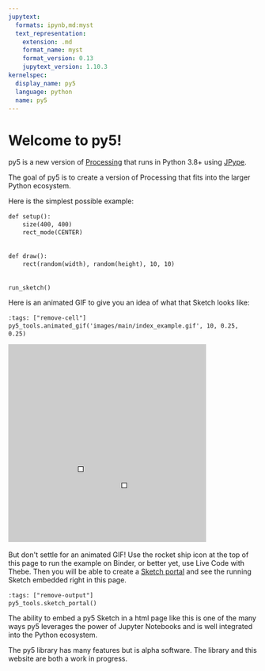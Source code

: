 ```yaml
---
jupytext:
  formats: ipynb,md:myst
  text_representation:
    extension: .md
    format_name: myst
    format_version: 0.13
    jupytext_version: 1.10.3
kernelspec:
  display_name: py5
  language: python
  name: py5
---
```


# Welcome to py5!

py5 is a new version of [Processing](https://processing.org/) that runs in
Python 3.8+ using [JPype](https://jpype.readthedocs.io/en/latest/).

The goal of py5 is to create a version of Processing that fits into the larger
Python ecosystem.

Here is the simplest possible example:

```{code-cell} ipython3
def setup():
    size(400, 400)
    rect_mode(CENTER)


def draw():
    rect(random(width), random(height), 10, 10)


run_sketch()
```

Here is an animated GIF to give you an idea of what that Sketch looks like:

```{code-cell} ipython3
:tags: ["remove-cell"]
py5_tools.animated_gif('images/main/index_example.gif', 10, 0.25, 0.25)
```

![index_example](images/main/index_example.gif)

But don't settle for an animated GIF! Use the rocket ship icon at the top of
this page to run the example on Binder, or better yet, use Live Code with Thebe.
Then you will be able to create a
[Sketch portal](/reference/py5tools_sketch_portal) and see the running Sketch
embedded right in this page.

```{code-cell} ipython3
:tags: ["remove-output"]
py5_tools.sketch_portal()
```

The ability to embed a py5 Sketch in a html page like this is one of the many
ways py5 leverages the power of Jupyter Notebooks and is well integrated into
the Python ecosystem.

The py5 library has many features but is alpha software. The library and this
website are both a work in progress.
